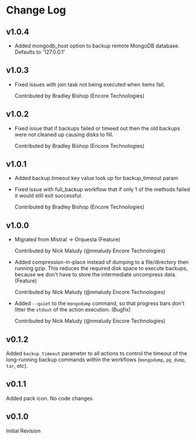 # Change Log

## v1.0.4

* Added mongodb_host option to backup remote MongoDB database. Defaults to '127.0.0.1'

## v1.0.3

* Fixed issues with join task not being executed when items fail.

  Contributed by Bradley Bishop (Encore Technologies)

## v1.0.2

* Fixed issue that if backups failed or timeed out then the old backups were not cleaned
  up causing disks to fill.

  Contributed by Bradley Bishop (Encore Technologies)

## v1.0.1

* Added backup.timeout key value look up for backup_timeout param
* Fixed issue with full_backup workflow that if only 1 of the methods failed
  it would still exit successful.

  Contributed by Bradley Bishop (Encore Technologies)

## v1.0.0

* Migrated from Mistral -> Orquesta (Feature)

  Contributed by Nick Maludy (@nmaludy Encore Technologies)

* Added compression-in-place instead of dumping to a file/directory then running gzip.
  This reduces the required disk space to execute backups, because we don't have to store
  the intermediate uncompress data. (Feature)

  Contributed by Nick Maludy (@nmaludy Encore Technologies)

* Added `--quiet` to the `mongodump` command, so that progress bars don't litter the `stdout`
  of the action execution. (Bugfix)

  Contributed by Nick Maludy (@nmaludy Encore Technologies)

## v0.1.2

Added `backup_timeout` parameter to all actions to control the timeout of the long-running
backup commands within the workflows (`mongodump`, `pg_dump`, `tar`, etc).

## v0.1.1

Added pack icon. No code changes.

## v0.1.0

Initial Revision
